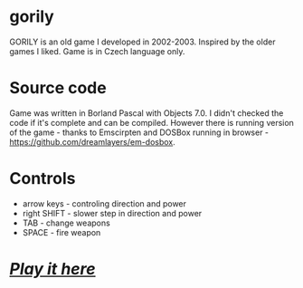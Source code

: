 # gorily
GORILY is an old game I developed in 2002-2003. Inspired by the older games I liked.
Game is in Czech language only.

# Source code
Game was written in Borland Pascal with Objects 7.0. I didn't checked the code if it's complete and can be compiled. However there is running version of the game - thanks to Emscirpten and DOSBox running in browser - https://github.com/dreamlayers/em-dosbox.

# Controls
* arrow keys - controling direction and power
* right SHIFT - slower step in direction and power
* TAB - change weapons
* SPACE - fire weapon

# *[Play it here](https://wojta.github.io/gorillas/)*
